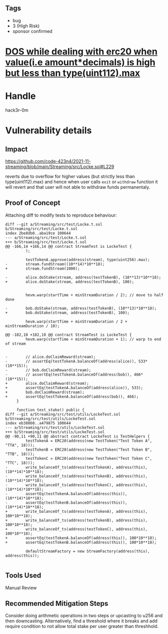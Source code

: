 ## Tags

- bug
- 3 (High Risk)
- sponsor confirmed

# [DOS while dealing with erc20 when value(i.e amount*decimals)  is high but less than type(uint112).max](https://github.com/code-423n4/2021-11-streaming-findings/issues/228) 

# Handle

hack3r-0m


# Vulnerability details

## Impact

https://github.com/code-423n4/2021-11-streaming/blob/main/Streaming/src/Locke.sol#L229

reverts due to overflow for higher values (but strictly less than type(uint112).max) and hence when user calls `exit` or `withdraw` function it will revert and that user will not able to withdraw funds permanentaly.

## Proof of Concept

Attaching diff to modify tests to reproduce behaviour:

```
diff --git a/Streaming/src/test/Locke.t.sol b/Streaming/src/test/Locke.t.sol
index 2be8db0..aba19ce 100644
--- a/Streaming/src/test/Locke.t.sol
+++ b/Streaming/src/test/Locke.t.sol
@@ -166,14 +166,14 @@ contract StreamTest is LockeTest {
         );
 
         testTokenA.approve(address(stream), type(uint256).max);
-        stream.fundStream((10**14)*10**18);
+        stream.fundStream(1000);
 
-        alice.doStake(stream, address(testTokenB), (10**13)*10**18);
+        alice.doStake(stream, address(testTokenB), 100);
 
 
         hevm.warp(startTime + minStreamDuration / 2); // move to half done
         
-        bob.doStake(stream, address(testTokenB), (10**13)*10**18);
+        bob.doStake(stream, address(testTokenB), 100);
 
         hevm.warp(startTime + minStreamDuration / 2 + minStreamDuration / 10);
 
@@ -182,10 +182,10 @@ contract StreamTest is LockeTest {
         hevm.warp(startTime + minStreamDuration + 1); // warp to end of stream
 
 
-        // alice.doClaimReward(stream);
-        // assertEq(testTokenA.balanceOf(address(alice)), 533*(10**15));
-        // bob.doClaimReward(stream);
-        // assertEq(testTokenA.balanceOf(address(bob)), 466*(10**15));
+        alice.doClaimReward(stream);
+        assertEq(testTokenA.balanceOf(address(alice)), 533);
+        bob.doClaimReward(stream);
+        assertEq(testTokenA.balanceOf(address(bob)), 466);
     }
 
     function test_stake() public {
diff --git a/Streaming/src/test/utils/LockeTest.sol b/Streaming/src/test/utils/LockeTest.sol
index eb38060..a479875 100644
--- a/Streaming/src/test/utils/LockeTest.sol
+++ b/Streaming/src/test/utils/LockeTest.sol
@@ -90,11 +90,11 @@ abstract contract LockeTest is TestHelpers {
         testTokenA = ERC20(address(new TestToken("Test Token A", "TTA", 18)));
         testTokenB = ERC20(address(new TestToken("Test Token B", "TTB", 18)));
         testTokenC = ERC20(address(new TestToken("Test Token C", "TTC", 18)));
-        write_balanceOf_ts(address(testTokenA), address(this), (10**14)*10**18);
-        write_balanceOf_ts(address(testTokenB), address(this), (10**14)*10**18);
-        write_balanceOf_ts(address(testTokenC), address(this), (10**14)*10**18);
-        assertEq(testTokenA.balanceOf(address(this)), (10**14)*10**18);
-        assertEq(testTokenB.balanceOf(address(this)), (10**14)*10**18);
+        write_balanceOf_ts(address(testTokenA), address(this), 100*10**18);
+        write_balanceOf_ts(address(testTokenB), address(this), 100*10**18);
+        write_balanceOf_ts(address(testTokenC), address(this), 100*10**18);
+        assertEq(testTokenA.balanceOf(address(this)), 100*10**18);
+        assertEq(testTokenB.balanceOf(address(this)), 100*10**18);
 
         defaultStreamFactory = new StreamFactory(address(this), address(this));
 
```

## Tools Used

Manual Review

## Recommended Mitigation Steps

Consider doing arithmetic operations in two steps or upcasting to u256 and then downcasting. Alternatively, find a threshold where it breaks and add require condition to not allow total stake per user greater than threshhold.

